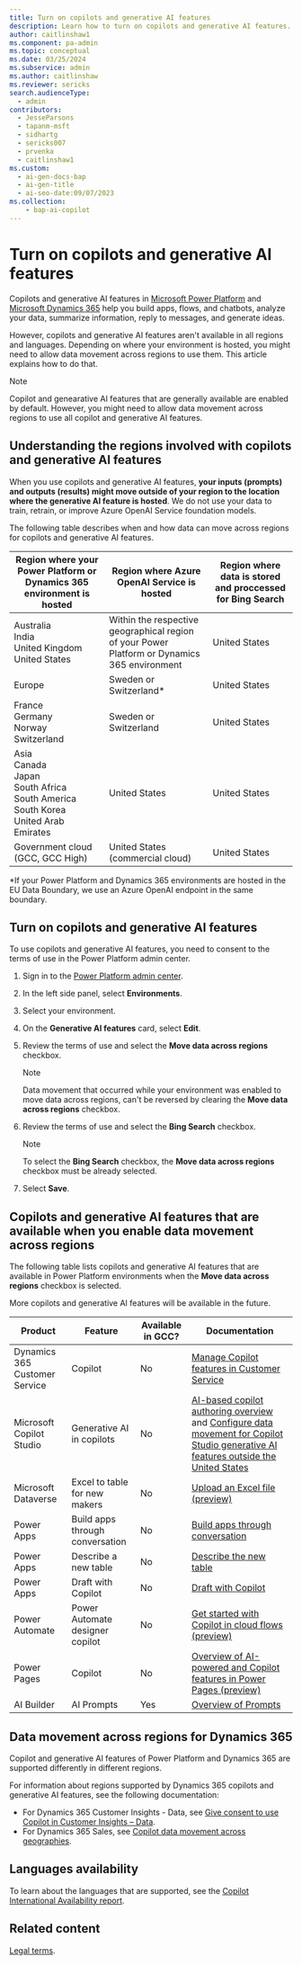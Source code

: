 ```yaml
---
title: Turn on copilots and generative AI features
description: Learn how to turn on copilots and generative AI features.
author: caitlinshaw1
ms.component: pa-admin
ms.topic: conceptual
ms.date: 03/25/2024
ms.subservice: admin
ms.author: caitlinshaw
ms.reviewer: sericks
search.audienceType:
  - admin
contributors: 
  - JesseParsons
  - tapanm-msft
  - sidhartg
  - sericks007
  - prvenka
  - caitlinshaw1
ms.custom:
  - ai-gen-docs-bap
  - ai-gen-title
  - ai-seo-date:09/07/2023
ms.collection: 
    - bap-ai-copilot
---
```


# Turn on copilots and generative AI features

Copilots and generative AI features in [Microsoft Power Platform](/power-platform/) and [Microsoft Dynamics 365](/dynamics365/) help you build apps, flows, and chatbots, analyze your data, summarize information, reply to messages, and generate ideas.

However, copilots and generative AI features aren't available in all regions and languages. Depending on where your environment is hosted, you might need to allow data movement across regions to use them. This article explains how to do that.

> [!NOTE]
> Copilot and genearative AI features that are generally available are enabled by default. However, you might need to allow data movement across regions to use all copilot and generative AI features.

## Understanding the regions involved with copilots and generative AI features

When you use copilots and generative AI features, **your inputs (prompts) and outputs (results) might move outside of your region to the location where the generative AI feature is hosted**. We do not use your data to train, retrain, or improve Azure OpenAI Service foundation models.

The following table describes when and how data can move across regions for copilots and generative AI features.

| Region where your Power Platform or Dynamics 365 environment is hosted | Region where Azure OpenAI Service is hosted | Region where data is stored and proccessed for Bing Search | 
|-------------------------|-------------------------|-------------------------|
| Australia</br>India</br>United Kingdom</br>United States | Within the respective geographical region of your Power Platform or Dynamics 365 environment | United States| 
| Europe | Sweden or Switzerland\* | United States |
| France</br>Germany</br>Norway</br>Switzerland | Sweden or Switzerland | United States|
| Asia</br>Canada</br>Japan</br>South Africa</br>South America</br>South Korea</br>United Arab Emirates | United States | United States| 
| Government cloud (GCC, GCC High) | United States (commercial cloud) | United States |

\*If your Power Platform and Dynamics 365 environments are hosted in the EU Data Boundary, we use an Azure OpenAI endpoint in the same boundary.

## Turn on copilots and generative AI features

To use copilots and generative AI features, you need to consent to the terms of use in the Power Platform admin center.

1. Sign in to the [Power Platform admin center](https://admin.powerplatform.microsoft.com).
1. In the left side panel, select **Environments**.
1. Select your environment.
1. On the **Generative AI features** card, select **Edit**.
1. Review the terms of use and select the **Move data across regions** checkbox.

   > [!Note]
   > Data movement that occurred while your environment was enabled to move data across regions, can't be reversed by clearing the **Move data across regions** checkbox.
   
1. Review the terms of use and select the **Bing Search** checkbox.

   > [!Note]
   > To select the **Bing Search** checkbox, the **Move data across regions** checkbox must be already selected.

1. Select **Save**.

## Copilots and generative AI features that are available when you enable data movement across regions

The following table lists copilots and generative AI features that are available in Power Platform environments when the **Move data across regions** checkbox is selected.

More copilots and generative AI features will be available in the future.

| Product | Feature  | Available in GCC? | Documentation
|-------------------------|-------------------------|-------------------------|-------------------------|
| Dynamics 365 Customer Service | Copilot | No | [Manage Copilot features in Customer Service](/dynamics365/customer-service/administer/configure-copilot-features)|
| Microsoft Copilot Studio | Generative AI in copilots | No | [AI-based copilot authoring overview](/microsoft-copilot-studio/nlu-gpt-overview) and [Configure data movement for Copilot Studio generative AI features outside the United States](/microsoft-copilot-studio/manage-data-movement-outside-us) |
| Microsoft Dataverse | Excel to table for new makers | No | [Upload an Excel file (preview)](/power-apps/maker/data-platform/create-edit-entities-portal#upload-an-excel-file-preview) |
| Power Apps | Build apps through conversation | No | [Build apps through conversation](/power-apps/maker/canvas-apps/ai-conversations-create-app) |
| Power Apps | Describe a new table | No | [Describe the new table](/power-apps/maker/data-platform/create-edit-entities-portal#describe-the-new-table) |
| Power Apps | Draft with Copilot | No | [Draft with Copilot](/power-apps/user/well-written-input-text-copilot) |
| Power Automate | Power Automate designer copilot | No | [Get started with Copilot in cloud flows (preview)](/power-automate/get-started-with-copilot) |
| Power Pages | Copilot | No | [Overview of AI-powered and Copilot features in Power Pages (preview)](/power-pages/configure/ai-copilot-overview) |
| AI Builder | AI Prompts | Yes | [Overview of Prompts](/ai-builder/prompts-overview) |


## Data movement across regions for Dynamics 365

Copilot and generative AI features of Power Platform and Dynamics 365 are supported differently in different regions.

For information about regions supported by Dynamics 365 copilots and generative AI features, see the following documentation:

- For Dynamics 365 Customer Insights - Data, see [Give consent to use Copilot in Customer Insights – Data](/dynamics365/customer-insights/data/copilot-global-consent).
- For Dynamics 365 Sales, see [Copilot data movement across geographies](/dynamics365/sales/sales-copilot-data-movement).

## Languages availability

To learn about the languages that are supported, see the [Copilot International Availability report](https://dynamics.microsoft.com/en-us/availability-reports/copilotreport/).

## Related content

[Legal terms](https://go.microsoft.com/fwlink/?linkid=2182773).

